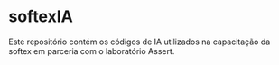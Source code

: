 # softexIA
Este repositório contém os códigos de IA utilizados na capacitação da softex em parceria com o laboratório Assert.
